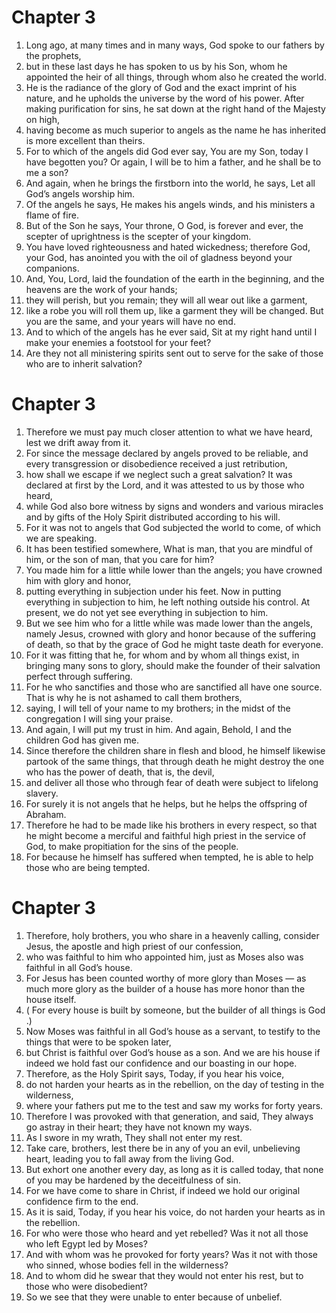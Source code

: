 # Chapter 3

1. Long ago, at many times and in many ways, God spoke to our fathers by the prophets,
2. but in these last days he has spoken to us by his Son, whom he appointed the heir of all things, through whom also he created the world.
3. He is the radiance of the glory of God and the exact imprint of his nature, and he upholds the universe by the word of his power. After making purification for sins, he sat down at the right hand of the Majesty on high,
4. having become as much superior to angels as the name he has inherited is more excellent than theirs.
5. For to which of the angels did God ever say, You are my Son, today I have begotten you? Or again, I will be to him a father, and he shall be to me a son?
6. And again, when he brings the firstborn into the world, he says, Let all God’s angels worship him.
7. Of the angels he says, He makes his angels winds, and his ministers a flame of fire.
8. But of the Son he says, Your throne, O God, is forever and ever, the scepter of uprightness is the scepter of your kingdom.
9. You have loved righteousness and hated wickedness; therefore God, your God, has anointed you with the oil of gladness beyond your companions.
10. And, You, Lord, laid the foundation of the earth in the beginning, and the heavens are the work of your hands;
11. they will perish, but you remain; they will all wear out like a garment,
12. like a robe you will roll them up, like a garment they will be changed. But you are the same, and your years will have no end.
13. And to which of the angels has he ever said, Sit at my right hand until I make your enemies a footstool for your feet?
14. Are they not all ministering spirits sent out to serve for the sake of those who are to inherit salvation?

# Chapter 3

1. Therefore we must pay much closer attention to what we have heard, lest we drift away from it.
2. For since the message declared by angels proved to be reliable, and every transgression or disobedience received a just retribution,
3. how shall we escape if we neglect such a great salvation? It was declared at first by the Lord, and it was attested to us by those who heard,
4. while God also bore witness by signs and wonders and various miracles and by gifts of the Holy Spirit distributed according to his will.
5. For it was not to angels that God subjected the world to come, of which we are speaking.
6. It has been testified somewhere, What is man, that you are mindful of him, or the son of man, that you care for him?
7. You made him for a little while lower than the angels; you have crowned him with glory and honor,
8. putting everything in subjection under his feet. Now in putting everything in subjection to him, he left nothing outside his control. At present, we do not yet see everything in subjection to him.
9. But we see him who for a little while was made lower than the angels, namely Jesus, crowned with glory and honor because of the suffering of death, so that by the grace of God he might taste death for everyone.
10. For it was fitting that he, for whom and by whom all things exist, in bringing many sons to glory, should make the founder of their salvation perfect through suffering.
11. For he who sanctifies and those who are sanctified all have one source. That is why he is not ashamed to call them brothers,
12. saying, I will tell of your name to my brothers; in the midst of the congregation I will sing your praise.
13. And again, I will put my trust in him. And again, Behold, I and the children God has given me.
14. Since therefore the children share in flesh and blood, he himself likewise partook of the same things, that through death he might destroy the one who has the power of death, that is, the devil,
15. and deliver all those who through fear of death were subject to lifelong slavery.
16. For surely it is not angels that he helps, but he helps the offspring of Abraham.
17. Therefore he had to be made like his brothers in every respect, so that he might become a merciful and faithful high priest in the service of God, to make propitiation for the sins of the people.
18. For because he himself has suffered when tempted, he is able to help those who are being tempted.

# Chapter 3

1. Therefore, holy brothers, you who share in a heavenly calling, consider Jesus, the apostle and high priest of our confession,
2. who was faithful to him who appointed him, just as Moses also was faithful in all God’s house.
3. For Jesus has been counted worthy of more glory than Moses — as much more glory as the builder of a house has more honor than the house itself.
4. ( For every house is built by someone, but the builder of all things is God .)
5. Now Moses was faithful in all God’s house as a servant, to testify to the things that were to be spoken later,
6. but Christ is faithful over God’s house as a son. And we are his house if indeed we hold fast our confidence and our boasting in our hope.
7. Therefore, as the Holy Spirit says, Today, if you hear his voice,
8. do not harden your hearts as in the rebellion, on the day of testing in the wilderness,
9. where your fathers put me to the test and saw my works for forty years.
10. Therefore I was provoked with that generation, and said, They always go astray in their heart; they have not known my ways.
11. As I swore in my wrath, They shall not enter my rest.
12. Take care, brothers, lest there be in any of you an evil, unbelieving heart, leading you to fall away from the living God.
13. But exhort one another every day, as long as it is called today, that none of you may be hardened by the deceitfulness of sin.
14. For we have come to share in Christ, if indeed we hold our original confidence firm to the end.
15. As it is said, Today, if you hear his voice, do not harden your hearts as in the rebellion.
16. For who were those who heard and yet rebelled? Was it not all those who left Egypt led by Moses?
17. And with whom was he provoked for forty years? Was it not with those who sinned, whose bodies fell in the wilderness?
18. And to whom did he swear that they would not enter his rest, but to those who were disobedient?
19. So we see that they were unable to enter because of unbelief.

